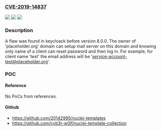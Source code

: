 ### [CVE-2019-14837](https://cve.mitre.org/cgi-bin/cvename.cgi?name=CVE-2019-14837)
![](https://img.shields.io/static/v1?label=Product&message=keycloak&color=blue)
![](https://img.shields.io/static/v1?label=Version&message=%3D%20before%208.0.0%20&color=brighgreen)
![](https://img.shields.io/static/v1?label=Vulnerability&message=CWE-547&color=brighgreen)

### Description

A flaw was found in keycloack before version 8.0.0. The owner of 'placeholder.org' domain can setup mail server on this domain and knowing only name of a client can reset password and then log in. For example, for client name 'test' the email address will be 'service-account-test@placeholder.org'.

### POC

#### Reference
No PoCs from references.

#### Github
- https://github.com/20142995/nuclei-templates
- https://github.com/cyb3r-w0lf/nuclei-template-collection

